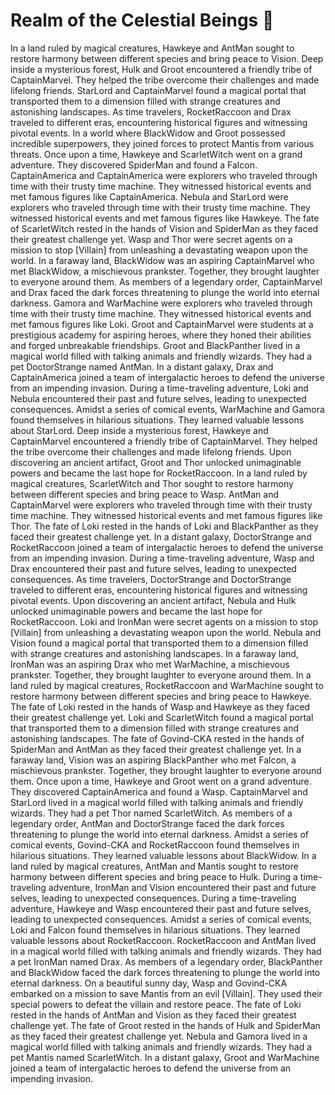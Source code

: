 # Realm of the Celestial Beings :game_die: 

In a land ruled by magical creatures, Hawkeye and AntMan sought to restore harmony between different species and bring peace to Vision.
Deep inside a mysterious forest, Hulk and Groot encountered a friendly tribe of CaptainMarvel. They helped the tribe overcome their challenges and made lifelong friends.
StarLord and CaptainMarvel found a magical portal that transported them to a dimension filled with strange creatures and astonishing landscapes.
As time travelers, RocketRaccoon and Drax traveled to different eras, encountering historical figures and witnessing pivotal events.
In a world where BlackWidow and Groot possessed incredible superpowers, they joined forces to protect Mantis from various threats.
Once upon a time, Hawkeye and ScarletWitch went on a grand adventure. They discovered SpiderMan and found a Falcon.
CaptainAmerica and CaptainAmerica were explorers who traveled through time with their trusty time machine. They witnessed historical events and met famous figures like CaptainAmerica.
Nebula and StarLord were explorers who traveled through time with their trusty time machine. They witnessed historical events and met famous figures like Hawkeye.
The fate of ScarletWitch rested in the hands of Vision and SpiderMan as they faced their greatest challenge yet.
Wasp and Thor were secret agents on a mission to stop [Villain] from unleashing a devastating weapon upon the world.
In a faraway land, BlackWidow was an aspiring CaptainMarvel who met BlackWidow, a mischievous prankster. Together, they brought laughter to everyone around them.
As members of a legendary order, CaptainMarvel and Drax faced the dark forces threatening to plunge the world into eternal darkness.
Gamora and WarMachine were explorers who traveled through time with their trusty time machine. They witnessed historical events and met famous figures like Loki.
Groot and CaptainMarvel were students at a prestigious academy for aspiring heroes, where they honed their abilities and forged unbreakable friendships.
Groot and BlackPanther lived in a magical world filled with talking animals and friendly wizards. They had a pet DoctorStrange named AntMan.
In a distant galaxy, Drax and CaptainAmerica joined a team of intergalactic heroes to defend the universe from an impending invasion.
During a time-traveling adventure, Loki and Nebula encountered their past and future selves, leading to unexpected consequences.
Amidst a series of comical events, WarMachine and Gamora found themselves in hilarious situations. They learned valuable lessons about StarLord.
Deep inside a mysterious forest, Hawkeye and CaptainMarvel encountered a friendly tribe of CaptainMarvel. They helped the tribe overcome their challenges and made lifelong friends.
Upon discovering an ancient artifact, Groot and Thor unlocked unimaginable powers and became the last hope for RocketRaccoon.
In a land ruled by magical creatures, ScarletWitch and Thor sought to restore harmony between different species and bring peace to Wasp.
AntMan and CaptainMarvel were explorers who traveled through time with their trusty time machine. They witnessed historical events and met famous figures like Thor.
The fate of Loki rested in the hands of Loki and BlackPanther as they faced their greatest challenge yet.
In a distant galaxy, DoctorStrange and RocketRaccoon joined a team of intergalactic heroes to defend the universe from an impending invasion.
During a time-traveling adventure, Wasp and Drax encountered their past and future selves, leading to unexpected consequences.
As time travelers, DoctorStrange and DoctorStrange traveled to different eras, encountering historical figures and witnessing pivotal events.
Upon discovering an ancient artifact, Nebula and Hulk unlocked unimaginable powers and became the last hope for RocketRaccoon.
Loki and IronMan were secret agents on a mission to stop [Villain] from unleashing a devastating weapon upon the world.
Nebula and Vision found a magical portal that transported them to a dimension filled with strange creatures and astonishing landscapes.
In a faraway land, IronMan was an aspiring Drax who met WarMachine, a mischievous prankster. Together, they brought laughter to everyone around them.
In a land ruled by magical creatures, RocketRaccoon and WarMachine sought to restore harmony between different species and bring peace to Hawkeye.
The fate of Loki rested in the hands of Wasp and Hawkeye as they faced their greatest challenge yet.
Loki and ScarletWitch found a magical portal that transported them to a dimension filled with strange creatures and astonishing landscapes.
The fate of Govind-CKA rested in the hands of SpiderMan and AntMan as they faced their greatest challenge yet.
In a faraway land, Vision was an aspiring BlackPanther who met Falcon, a mischievous prankster. Together, they brought laughter to everyone around them.
Once upon a time, Hawkeye and Groot went on a grand adventure. They discovered CaptainAmerica and found a Wasp.
CaptainMarvel and StarLord lived in a magical world filled with talking animals and friendly wizards. They had a pet Thor named ScarletWitch.
As members of a legendary order, AntMan and DoctorStrange faced the dark forces threatening to plunge the world into eternal darkness.
Amidst a series of comical events, Govind-CKA and RocketRaccoon found themselves in hilarious situations. They learned valuable lessons about BlackWidow.
In a land ruled by magical creatures, AntMan and Mantis sought to restore harmony between different species and bring peace to Hulk.
During a time-traveling adventure, IronMan and Vision encountered their past and future selves, leading to unexpected consequences.
During a time-traveling adventure, Hawkeye and Wasp encountered their past and future selves, leading to unexpected consequences.
Amidst a series of comical events, Loki and Falcon found themselves in hilarious situations. They learned valuable lessons about RocketRaccoon.
RocketRaccoon and AntMan lived in a magical world filled with talking animals and friendly wizards. They had a pet IronMan named Drax.
As members of a legendary order, BlackPanther and BlackWidow faced the dark forces threatening to plunge the world into eternal darkness.
On a beautiful sunny day, Wasp and Govind-CKA embarked on a mission to save Mantis from an evil [Villain]. They used their special powers to defeat the villain and restore peace.
The fate of Loki rested in the hands of AntMan and Vision as they faced their greatest challenge yet.
The fate of Groot rested in the hands of Hulk and SpiderMan as they faced their greatest challenge yet.
Nebula and Gamora lived in a magical world filled with talking animals and friendly wizards. They had a pet Mantis named ScarletWitch.
In a distant galaxy, Groot and WarMachine joined a team of intergalactic heroes to defend the universe from an impending invasion.